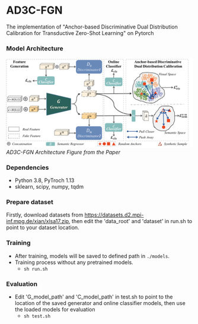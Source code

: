 # AD3C-FGN

The implementation of "Anchor-based Discriminative Dual Distribution Calibration for Transductive Zero-Shot Learning" on Pytorch

### Model Architecture

![Model Architecture](./figure/arch.png "Model Architecure")
*AD3C-FGN Architecture Figure from the Paper*

### Dependencies

- Python 3.8, PyTroch 1.13
- sklearn, scipy, numpy, tqdm

### Prepare dataset

Firstly, download datasets from https://datasets.d2.mpi-inf.mpg.de/xian/xlsa17.zip, then edit the 'data_root' and 'dataset' in run.sh to point to your dataset location.

### Training
- After training, models will be saved to defined path in `./models`.
- Training process without any pretrained models.
    - `sh run.sh`

### Evaluation
- Edit 'G_model_path' and 'C_model_path' in test.sh to point to the location of the saved generator and online classifier models, then use the loaded models for evaluation
    - `sh test.sh`